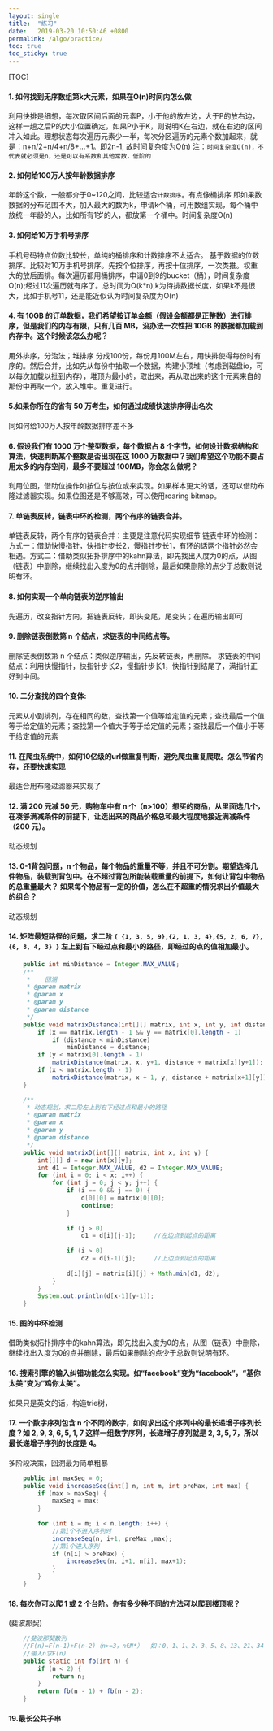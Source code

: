 ```yaml
---
layout: single
title:  "练习"
date:   2019-03-20 10:50:46 +0800
permalink: /algo/practice/
toc: true
toc_sticky: true
---
```



[TOC]


#### 1. 如何找到无序数组第k大元素，如果在O(n)时间内怎么做
利用快排是细想，每次取区间后面的元素P，小于他的放左边，大于P的放右边，这样一趟之后P的大小位置确定，如果P小于K，则说明K在右边，就在右边的区间冲入如此。理想状态每次遍历元素少一半，每次分区遍历的元素个数加起来，就是：n+n/2+n/4+n/8+…+1。即2n-1, 故时间复杂度为O(n)
注：`时间复杂度O(n)，不代表就必须是n，还是可以有系数和其他常数，低阶的`

#### 2. 如何给100万人按年龄数据排序
年龄这个数，一般都介于0~120之间，比较适合`计数排序`。有点像桶排序
即如果数数据的分布范围不大，加入最大的数为k，申请k个桶，可用数组实现，每个桶中放统一年龄的人，比如所有1岁的人，都放第一个桶中。时间复杂度O(n)

#### 3. 如何给10万手机号排序
手机号码特点位数比较长，单纯的桶排序和计数排序不太适合。
基于数据的位数排序。比较对10万手机号排序。先按个位排序，再按十位排序，一次类推。权重大的放后面排。每次遍历都用桶排序，申请0到9的bucket（桶），时间复杂度O(n);经过11次遍历就有序了。总时间为O(k*n),k为待排数据长度，如果k不是很大，比如手机号11，还是能近似认为时间复杂度为O(n)

#### 4. 有 10GB 的订单数据，我们希望按订单金额（假设金额都是正整数）进行排序，但是我们的内存有限，只有几百 MB，没办法一次性把 10GB 的数据都加载到内存中。这个时候该怎么办呢？
用外排序，分治法；堆排序
分成100份，每份月100M左右，用快排使得每份时有序的。然后合并，比如先从每份中抽取一个数据，构建小顶堆（考虑到磁盘io，可以每次加载以批到内存），堆顶为最小的，取出来，再从取出来的这个元素来自的那份中再取一个，放入堆中。重复进行。

#### 5.如果你所在的省有 50 万考生，如何通过成绩快速排序得出名次
同如何给100万人按年龄数据排序差不多

#### 6. 假设我们有 1000 万个整型数据，每个数据占 8 个字节，如何设计数据结构和算法，快速判断某个整数是否出现在这 1000 万数据中？我们希望这个功能不要占用太多的内存空间，最多不要超过 100MB，你会怎么做呢？
利用位图，借助位操作如按位与按位或来实现。如果样本更大的话，还可以借助布隆过滤器实现。如果位图还是不够高效，可以使用roaring bitmap。

#### 7. 单链表反转，链表中环的检测，两个有序的链表合并。
单链表反转，两个有序的链表合并：主要是注意代码实现细节
链表中环的检测：方式一：借助快慢指针，快指针步长2，慢指针步长1，有环的话两个指针必然会相遇。方式二：借助类似拓扑排序中的kahn算法，即先找出入度为0的点，从图（链表）中删除，继续找出入度为0的点并删除，最后如果删除的点少于总数则说明有环。

#### 8. 如何实现一个单向链表的逆序输出
先遍历，改变指针方向，把链表反转，即头变尾，尾变头；在遍历输出即可

#### 9. 删除链表倒数第 n 个结点，求链表的中间结点等。
删除链表倒数第 n 个结点：类似逆序输出，先反转链表，再删除。
求链表的中间结点：利用快慢指针，快指针步长2，慢指针步长1，快指针到结尾了，满指针正好到中间。

#### 10. 二分查找的四个变体:
元素从小到排列，存在相同的数，查找第一个值等给定值的元素；查找最后一个值等于给定值的元素；查找第一个值大于等于给定值的元素；查找最后一个值小于等于给定值的元素

#### 11. 在爬虫系统中，如何10亿级的url做重复判断，避免爬虫重复爬取。怎么节省内存，还要快速实现
最适合用布隆过滤器来实现了

#### 12. 满 200 元减 50 元，购物车中有 n 个（n>100）想买的商品，从里面选几个，在凑够满减条件的前提下，让选出来的商品价格总和最大程度地接近满减条件（200 元）。
动态规划

#### 13. 0-1背包问题，n 个物品，每个物品的重量不等，并且不可分割。期望选择几件物品，装载到背包中。在不超过背包所能装载重量的前提下，如何让背包中物品的总重量最大？ 如果每个物品有一定的价值，怎么在不超重的情况求出价值最大的组合？
动态规划

#### 14. 矩阵最短路径的问题，求二阶 `{ {1, 3, 5, 9},{2, 1, 3, 4},{5, 2, 6, 7},{6, 8, 4, 3} }` 左上到右下经过点和最小的路径，即经过的点的值相加最小。
```java
	public int minDistance = Integer.MAX_VALUE;
	/**
	 *    回溯
	 * @param matrix
	 * @param x
	 * @param y
	 * @param distance
	 */
	public void matrixDistance(int[][] matrix, int x, int y, int distance) {
		if (x == matrix.length - 1 && y == matrix[0].length - 1)
			if (distance < minDistance)
				minDistance = distance;
		if (y < matrix[0].length - 1)
			matrixDistance(matrix, x, y+1, distance + matrix[x][y+1]);
		if (x < matrix.length - 1)
			matrixDistance(matrix, x + 1, y, distance + matrix[x+1][y]);
	}

	/**
	 * 动态规划，求二阶左上到右下经过点和最小的路径
	 * @param matrix
	 * @param x
	 * @param y
	 * @param distance
	 */
	public void matrixD(int[][] matrix, int x, int y) {
		int[][] d = new int[x][y];
		int d1 = Integer.MAX_VALUE, d2 = Integer.MAX_VALUE;
		for (int i = 0; i < x; i++) {
			for (int j = 0; j < y; j++) {
				if (i == 0 && j == 0) {
					d[0][0] = matrix[0][0];
					continue;
				}
				
				if (j > 0)
					d1 = d[i][j-1];  	//左边点到起点的距离
				
				if (i > 0)
					d2 = d[i-1][j];		//上边点到起点的距离
				
				d[i][j] = matrix[i][j] + Math.min(d1, d2);
			}
		}
		System.out.println(d[x-1][y-1]);
	}
```

#### 15. 图的中环检测
借助类似拓扑排序中的kahn算法，即先找出入度为0的点，从图（链表）中删除，继续找出入度为0的点并删除，最后如果删除的点少于总数则说明有环。

#### 16. 搜索引擎的输入纠错功能怎么实现。如“faeebook”变为“facebook”，“基你太美”变为“鸡你太美”。
如果只是英文的话，构造trie树，

#### 17. 一个数字序列包含 n 个不同的数字，如何求出这个序列中的最长递增子序列长度？如 2, 9, 3, 6, 5, 1, 7 这样一组数字序列，长递增子序列就是 2, 3, 5, 7，所以最长递增子序列的长度是 4。
多阶段决策，回溯最为简单粗暴
```java
	public int maxSeq = 0;
	public void increaseSeq(int[] n, int m, int preMax, int max) {
		if (max > maxSeq) {
			maxSeq = max;
		}
		
		for (int i = m; i < n.length; i++) {
			//第i个不进入序列时
			increaseSeq(n, i+1, preMax ,max);
			//第i个进入序列
			if (n[i] > preMax) {
				increaseSeq(n, i+1, n[i], max+1);
			}
		}
	}
```

#### 18. 每次你可以爬 1 或 2 个台阶。你有多少种不同的方法可以爬到楼顶呢？
(斐波那契)
```java
	//斐波那契数列
	//F(n)=F(n-1)+F(n-2)（n>=3，n∈N*）  如：0、1、1、2、3、5、8、13、21、34、……
	//输入n求F(n)
	public static int fb(int n) {
		if (n < 2) {
			return n;
		}
		return fb(n - 1) + fb(n - 2);
	}
```

#### 19.最长公共子串



